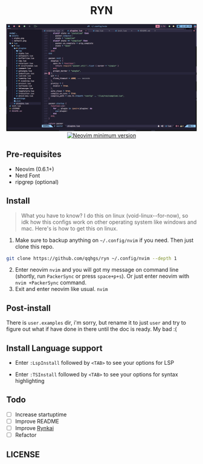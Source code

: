 <h1 align="center">RYN</h1>

<div align="center">
<img src="./assets/default.png" alt="ryn"/>
<a href="https://github.com/neovim/neovim">
<img src="https://img.shields.io/badge/Neovim-0.6.1-blueviolet.svg?style=flat-square&logo=Neovim&logoColor=white" alt="Neovim minimum version"/>
</a>
</div>

## Pre-requisites

- Neovim (0.6.1+)
- Nerd Font
- ripgrep (optional)

## Install

> What you have to know? I do this on linux (void-linux--for-now), so idk how this configs work on other operating system like windows and mac. Here's is how to get this on linux.

1. Make sure to backup anything on `~/.config/nvim` if you need. Then just clone this repo.

```bash
git clone https://github.com/qqhgs/ryn ~/.config/nvim --depth 1
```

2. Enter neovim `nvim` and you will got my message on command line (shortly, run `PackerSync` or press `space+p+s`). Or just enter neovim with `nvim +PackerSync` command.
3. Exit and enter neovim like usual. `nvim`

## Post-install

There is `user.examples` dir, i'm sorry, but rename it to just `user` and try to figure out what if have done in there until the doc is ready. My bad :(

## Install Language support
- Enter `:LspInstall` followed by `<TAB>` to see your options for LSP

- Enter `:TSInstall` followed by `<TAB>` to see your options for syntax highlighting

## Todo

- [ ] Increase startuptime
- [ ] Improve README
- [ ] Improve [Rynkai](https://github.com/qqhgs/rynkai.nvim)
- [ ] Refactor

## LICENSE
